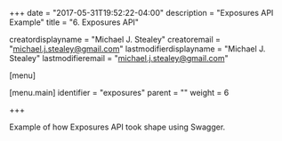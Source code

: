 +++
date = "2017-05-31T19:52:22-04:00"
description = "Exposures API Example"
title = "6. Exposures API"

creatordisplayname = "Michael J. Stealey"
creatoremail = "michael.j.stealey@gmail.com"
lastmodifierdisplayname = "Michael J. Stealey"
lastmodifieremail = "michael.j.stealey@gmail.com"

[menu]

  [menu.main]
    identifier = "exposures"
    parent = ""
    weight = 6

+++

Example of how Exposures API took shape using Swagger.
